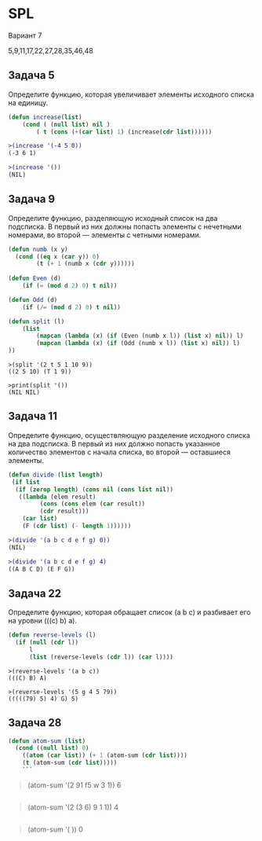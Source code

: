 # SPL
Вариант 7 

5,9,11,17,22,27,28,35,46,48

Задача 5
------
Определите функцию, которая увеличивает элементы исходного списка на единицу.

```lisp
(defun increase(list)
	(cond ( (null list) nil )
		( t (cons (+(car list) 1) (increase(cdr list))))))
```
```diff
>(increase '(-4 5 0))
(-3 6 1) 
```
```diff
>(increase '())
(NIL) 
```
Задача 9
--------
Определите функцию, разделяющую исходный список на два подсписка. В
первый из них должны попасть элементы с нечетными номерами, во второй —
элементы с четными номерами.

```lisp
(defun numb (x y)
  (cond ((eq x (car y)) 0)
        (t (+ 1 (numb x (cdr y))))))
	
(defun Even (d)
    (if (= (mod d 2) 0) t nil))

(defun Odd (d)
    (if (/= (mod d 2) 0) t nil))

(defun split (l) 
	(list
	    (mapcan (lambda (x) (if (Even (numb x l)) (list x) nil)) l)
	    (mapcan (lambda (x) (if (Odd (numb x l)) (list x) nil)) l)	   
))
```

```
>(split '(2 t 5 1 10 9))
((2 5 10) (T 1 9)) 
```
```
>print(split '())
(NIL NIL) 
```

Задача 11
----------
Определите функцию, осуществляющую разделение исходного списка на два
подсписка. В первый из них должно попасть указанное количество элементов
с начала списка, во второй — оставшиеся элементы.

```lisp
(defun divide (list length)
 (if list
  (if (zerop length) (cons nil (cons list nil))
   ((lambda (elem result)
         (cons (cons elem (car result))
         (cdr result)))
    (car list)
    (F (cdr list) (- length 1))))))
```
```diff
>(divide '(a b c d e f g) 0))
(NIL) 
```
```diff
>(divide '(a b c d e f g) 4)
((A B C D) (E F G))
```

Задача 22
--------------
Определите функцию, которая обращает список (а b с) и разбивает его на
уровни (((с) b) а).

```lisp
(defun reverse-levels (l)
  (if (null (cdr l))
      l
      (list (reverse-levels (cdr l)) (car l))))
```
```
>(reverse-levels '(a b c))
(((C) B) A) 
```
```
>(reverse-levels '(5 g 4 5 79))
(((((79) 5) 4) G) 5) 
```

Задача 28
-------------
```lisp
(defun atom-sum (list)
  (cond ((null list) 0)
    ((atom (car list)) (+ 1 (atom-sum (cdr list))))
    (t (atom-sum (cdr list)))))
    ```
```	
>(atom-sum '(2 91 f5 w 3 1))
6
```
```
>(atom-sum '(2 (3 6) 9 1 1))
4
```
```
>(atom-sum '( ))
0
```
